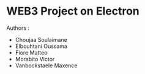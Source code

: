 # WEB3 Project on Electron

Authors :
- Choujaa Soulaimane
- Elbouhtani Oussama
- Fiore Matteo
- Morabito Victor
- Vanbockstaele Maxence

  
